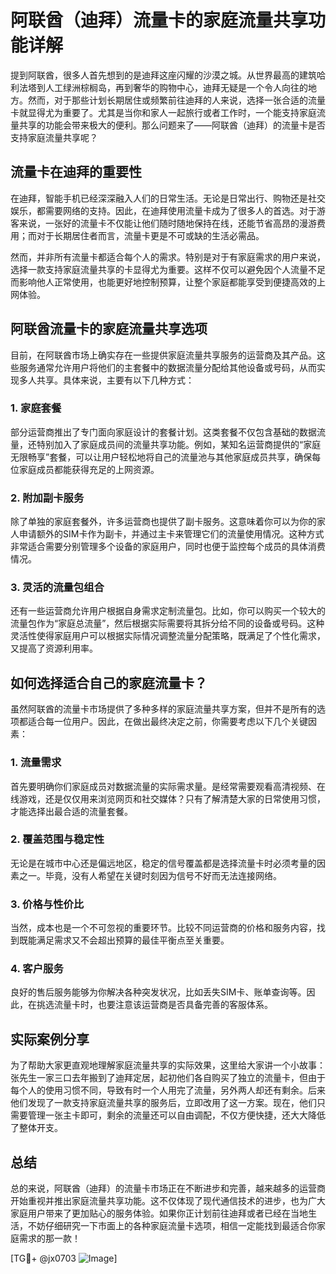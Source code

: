 # 阿联酋（迪拜）流量卡的家庭流量共享功能详解

提到阿联酋，很多人首先想到的是迪拜这座闪耀的沙漠之城。从世界最高的建筑哈利法塔到人工绿洲棕榈岛，再到奢华的购物中心，迪拜无疑是一个令人向往的地方。然而，对于那些计划长期居住或频繁前往迪拜的人来说，选择一张合适的流量卡就显得尤为重要了。尤其是当你和家人一起旅行或者工作时，一个能支持家庭流量共享的功能会带来极大的便利。那么问题来了——阿联酋（迪拜）的流量卡是否支持家庭流量共享呢？

## 流量卡在迪拜的重要性

在迪拜，智能手机已经深深融入人们的日常生活。无论是日常出行、购物还是社交娱乐，都需要网络的支持。因此，在迪拜使用流量卡成为了很多人的首选。对于游客来说，一张好的流量卡不仅能让他们随时随地保持在线，还能节省高昂的漫游费用；而对于长期居住者而言，流量卡更是不可或缺的生活必需品。

然而，并非所有流量卡都适合每个人的需求。特别是对于有家庭需求的用户来说，选择一款支持家庭流量共享的卡显得尤为重要。这样不仅可以避免因个人流量不足而影响他人正常使用，也能更好地控制预算，让整个家庭都能享受到便捷高效的上网体验。

## 阿联酋流量卡的家庭流量共享选项

目前，在阿联酋市场上确实存在一些提供家庭流量共享服务的运营商及其产品。这些服务通常允许用户将他们的主套餐中的数据流量分配给其他设备或号码，从而实现多人共享。具体来说，主要有以下几种方式：

### 1. **家庭套餐**
部分运营商推出了专门面向家庭设计的套餐计划。这类套餐不仅包含基础的数据流量，还特别加入了家庭成员间的流量共享功能。例如，某知名运营商提供的“家庭无限畅享”套餐，可以让用户轻松地将自己的流量池与其他家庭成员共享，确保每位家庭成员都能获得充足的上网资源。

### 2. **附加副卡服务**
除了单独的家庭套餐外，许多运营商也提供了副卡服务。这意味着你可以为你的家人申请额外的SIM卡作为副卡，并通过主卡来管理它们的流量使用情况。这种方式非常适合需要分别管理多个设备的家庭用户，同时也便于监控每个成员的具体消费情况。

### 3. **灵活的流量包组合**
还有一些运营商允许用户根据自身需求定制流量包。比如，你可以购买一个较大的流量包作为“家庭总流量”，然后根据实际需要将其拆分给不同的设备或号码。这种灵活性使得家庭用户可以根据实际情况调整流量分配策略，既满足了个性化需求，又提高了资源利用率。

## 如何选择适合自己的家庭流量卡？

虽然阿联酋的流量卡市场提供了多种多样的家庭流量共享方案，但并不是所有的选项都适合每一位用户。因此，在做出最终决定之前，你需要考虑以下几个关键因素：

### 1. **流量需求**
首先要明确你们家庭成员对数据流量的实际需求量。是经常需要观看高清视频、在线游戏，还是仅仅用来浏览网页和社交媒体？只有了解清楚大家的日常使用习惯，才能选择出最合适的流量套餐。

### 2. **覆盖范围与稳定性**
无论是在城市中心还是偏远地区，稳定的信号覆盖都是选择流量卡时必须考量的因素之一。毕竟，没有人希望在关键时刻因为信号不好而无法连接网络。

### 3. **价格与性价比**
当然，成本也是一个不可忽视的重要环节。比较不同运营商的价格和服务内容，找到既能满足需求又不会超出预算的最佳平衡点至关重要。

### 4. **客户服务**
良好的售后服务能够为你解决各种突发状况，比如丢失SIM卡、账单查询等。因此，在挑选流量卡时，也要注意该运营商是否具备完善的客服体系。

## 实际案例分享

为了帮助大家更直观地理解家庭流量共享的实际效果，这里给大家讲一个小故事：张先生一家三口去年搬到了迪拜定居，起初他们各自购买了独立的流量卡，但由于每个人的使用习惯不同，导致有时一个人用完了流量，另外两人却还有剩余。后来他们发现了一款支持家庭流量共享的服务后，立即改用了这一方案。现在，他们只需要管理一张主卡即可，剩余的流量还可以自由调配，不仅方便快捷，还大大降低了整体开支。

## 总结

总的来说，阿联酋（迪拜）的流量卡市场正在不断进步和完善，越来越多的运营商开始重视并推出家庭流量共享功能。这不仅体现了现代通信技术的进步，也为广大家庭用户带来了更加贴心的服务体验。如果你正计划前往迪拜或者已经在当地生活，不妨仔细研究一下市面上的各种家庭流量卡选项，相信一定能找到最适合你家庭需求的那一款！

[TG💪+ @jx0703 ![Image](https://github.com/user-attachments/assets/dbca1d08-cadb-493c-b0ec-ad6f7a83f270)]
